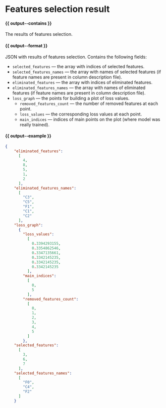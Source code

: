 # Features selection result

#### {{ output--contains }}
The results of features selection.
#### {{ output--format }}

JSON with results of features selection. Contains the following fields:

- `selected_features` — the array with indices of selected features.
- `selected_features_names` — the array with names of selected features (if feature names are present in column description file).
- `eliminated_features` — the array with indices of eliminated features.
- `eliminated_features_names` — the array with names of eliminated features (if feature names are present in column description file).
- `loss_graph` — the points for building a plot of loss values.
    - `removed_features_count` — the number of removed features at each point.
    - `loss_values` — the corresponding loss values at each point.
    - `main_indices` — indices of main points on the plot (where model was really trained).


#### {{ output--example }}

```json
{
    "eliminated_features":
      [
        4,
        8,
        5,
        1,
        2
      ],
    "eliminated_features_names":
      [
        "C3",
        "C5",
        "F1",
        "C1",
        "C2"
      ],
    "loss_graph":
      {
        "loss_values":
          [
            0.3394293155,
            0.3354862546,
            0.3347135661,
            0.3342145235,
            0.3342145235,
            0.3342145235
          ],
        "main_indices":
          [
            0,
            5
          ],
        "removed_features_count":
          [
            0,
            1,
            2,
            3,
            4,
            5
          ]
        },
    "selected_features":
      [
        3,
        6,
        7
      ],
    "selected_features_names":
      [
        "F0",
        "C4",
        "F2"
      ]
    }
```

